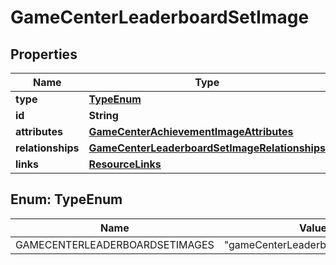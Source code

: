 

# GameCenterLeaderboardSetImage


## Properties

| Name | Type | Description | Notes |
|------------ | ------------- | ------------- | -------------|
|**type** | [**TypeEnum**](#TypeEnum) |  |  |
|**id** | **String** |  |  |
|**attributes** | [**GameCenterAchievementImageAttributes**](GameCenterAchievementImageAttributes.md) |  |  [optional] |
|**relationships** | [**GameCenterLeaderboardSetImageRelationships**](GameCenterLeaderboardSetImageRelationships.md) |  |  [optional] |
|**links** | [**ResourceLinks**](ResourceLinks.md) |  |  [optional] |



## Enum: TypeEnum

| Name | Value |
|---- | -----|
| GAMECENTERLEADERBOARDSETIMAGES | &quot;gameCenterLeaderboardSetImages&quot; |



